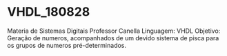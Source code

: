 # VHDL_180828
Materia de Sistemas Digitais
Professor Canella
Linguagem: VHDL
Objetivo: Geração de numeros, acompanhados de um devido sistema de pisca para os grupos de numeros pré-determinados.
